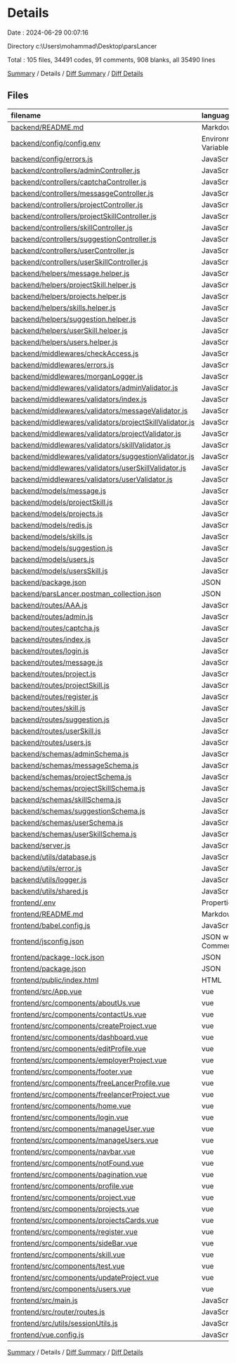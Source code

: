 # Details

Date : 2024-06-29 00:07:16

Directory c:\\Users\\mohammad\\Desktop\\parsLancer

Total : 105 files,  34491 codes, 91 comments, 908 blanks, all 35490 lines

[Summary](results.md) / Details / [Diff Summary](diff.md) / [Diff Details](diff-details.md)

## Files
| filename | language | code | comment | blank | total |
| :--- | :--- | ---: | ---: | ---: | ---: |
| [backend/README.md](/backend/README.md) | Markdown | 2 | 0 | 1 | 3 |
| [backend/config/config.env](/backend/config/config.env) | Environment Variables | 9 | 0 | 3 | 12 |
| [backend/config/errors.js](/backend/config/errors.js) | JavaScript | 1 | 0 | 0 | 1 |
| [backend/controllers/adminController.js](/backend/controllers/adminController.js) | JavaScript | 41 | 0 | 6 | 47 |
| [backend/controllers/captchaController.js](/backend/controllers/captchaController.js) | JavaScript | 31 | 0 | 9 | 40 |
| [backend/controllers/messasgeController.js](/backend/controllers/messasgeController.js) | JavaScript | 91 | 3 | 14 | 108 |
| [backend/controllers/projectController.js](/backend/controllers/projectController.js) | JavaScript | 152 | 2 | 21 | 175 |
| [backend/controllers/projectSkillController.js](/backend/controllers/projectSkillController.js) | JavaScript | 88 | 0 | 10 | 98 |
| [backend/controllers/skillController.js](/backend/controllers/skillController.js) | JavaScript | 61 | 0 | 5 | 66 |
| [backend/controllers/suggestionController.js](/backend/controllers/suggestionController.js) | JavaScript | 94 | 1 | 15 | 110 |
| [backend/controllers/userController.js](/backend/controllers/userController.js) | JavaScript | 92 | 0 | 16 | 108 |
| [backend/controllers/userSkillController.js](/backend/controllers/userSkillController.js) | JavaScript | 71 | 1 | 10 | 82 |
| [backend/helpers/message.helper.js](/backend/helpers/message.helper.js) | JavaScript | 57 | 3 | 11 | 71 |
| [backend/helpers/projectSkill.helper.js](/backend/helpers/projectSkill.helper.js) | JavaScript | 51 | 0 | 10 | 61 |
| [backend/helpers/projects.helper.js](/backend/helpers/projects.helper.js) | JavaScript | 76 | 4 | 11 | 91 |
| [backend/helpers/skills.helper.js](/backend/helpers/skills.helper.js) | JavaScript | 47 | 0 | 8 | 55 |
| [backend/helpers/suggestion.helper.js](/backend/helpers/suggestion.helper.js) | JavaScript | 62 | 0 | 9 | 71 |
| [backend/helpers/userSkill.helper.js](/backend/helpers/userSkill.helper.js) | JavaScript | 51 | 0 | 10 | 61 |
| [backend/helpers/users.helper.js](/backend/helpers/users.helper.js) | JavaScript | 138 | 5 | 12 | 155 |
| [backend/middlewares/checkAccess.js](/backend/middlewares/checkAccess.js) | JavaScript | 25 | 1 | 2 | 28 |
| [backend/middlewares/errors.js](/backend/middlewares/errors.js) | JavaScript | 29 | 0 | 3 | 32 |
| [backend/middlewares/morganLogger.js](/backend/middlewares/morganLogger.js) | JavaScript | 13 | 0 | 1 | 14 |
| [backend/middlewares/validators/adminValidator.js](/backend/middlewares/validators/adminValidator.js) | JavaScript | 25 | 0 | 6 | 31 |
| [backend/middlewares/validators/index.js](/backend/middlewares/validators/index.js) | JavaScript | 0 | 0 | 1 | 1 |
| [backend/middlewares/validators/messageValidator.js](/backend/middlewares/validators/messageValidator.js) | JavaScript | 30 | 8 | 7 | 45 |
| [backend/middlewares/validators/projectSkillValidator.js](/backend/middlewares/validators/projectSkillValidator.js) | JavaScript | 30 | 0 | 6 | 36 |
| [backend/middlewares/validators/projectValidator.js](/backend/middlewares/validators/projectValidator.js) | JavaScript | 25 | 0 | 6 | 31 |
| [backend/middlewares/validators/skillValidator.js](/backend/middlewares/validators/skillValidator.js) | JavaScript | 30 | 0 | 6 | 36 |
| [backend/middlewares/validators/suggestionValidator.js](/backend/middlewares/validators/suggestionValidator.js) | JavaScript | 37 | 0 | 6 | 43 |
| [backend/middlewares/validators/userSkillValidator.js](/backend/middlewares/validators/userSkillValidator.js) | JavaScript | 30 | 0 | 6 | 36 |
| [backend/middlewares/validators/userValidator.js](/backend/middlewares/validators/userValidator.js) | JavaScript | 29 | 0 | 6 | 35 |
| [backend/models/message.js](/backend/models/message.js) | JavaScript | 30 | 1 | 6 | 37 |
| [backend/models/projectSkill.js](/backend/models/projectSkill.js) | JavaScript | 19 | 0 | 4 | 23 |
| [backend/models/projects.js](/backend/models/projects.js) | JavaScript | 50 | 0 | 3 | 53 |
| [backend/models/redis.js](/backend/models/redis.js) | JavaScript | 27 | 1 | 8 | 36 |
| [backend/models/skills.js](/backend/models/skills.js) | JavaScript | 17 | 0 | 3 | 20 |
| [backend/models/suggestion.js](/backend/models/suggestion.js) | JavaScript | 38 | 0 | 6 | 44 |
| [backend/models/users.js](/backend/models/users.js) | JavaScript | 47 | 0 | 1 | 48 |
| [backend/models/usersSkill.js](/backend/models/usersSkill.js) | JavaScript | 19 | 0 | 4 | 23 |
| [backend/package.json](/backend/package.json) | JSON | 32 | 0 | 1 | 33 |
| [backend/parsLancer.postman_collection.json](/backend/parsLancer.postman_collection.json) | JSON | 7,451 | 0 | 0 | 7,451 |
| [backend/routes/AAA.js](/backend/routes/AAA.js) | JavaScript | 8 | 0 | 1 | 9 |
| [backend/routes/admin.js](/backend/routes/admin.js) | JavaScript | 8 | 0 | 3 | 11 |
| [backend/routes/captcha.js](/backend/routes/captcha.js) | JavaScript | 6 | 0 | 3 | 9 |
| [backend/routes/index.js](/backend/routes/index.js) | JavaScript | 13 | 0 | 1 | 14 |
| [backend/routes/login.js](/backend/routes/login.js) | JavaScript | 7 | 0 | 2 | 9 |
| [backend/routes/message.js](/backend/routes/message.js) | JavaScript | 10 | 0 | 2 | 12 |
| [backend/routes/project.js](/backend/routes/project.js) | JavaScript | 12 | 0 | 5 | 17 |
| [backend/routes/projectSkill.js](/backend/routes/projectSkill.js) | JavaScript | 10 | 0 | 4 | 14 |
| [backend/routes/register.js](/backend/routes/register.js) | JavaScript | 7 | 0 | 2 | 9 |
| [backend/routes/skill.js](/backend/routes/skill.js) | JavaScript | 10 | 0 | 1 | 11 |
| [backend/routes/suggestion.js](/backend/routes/suggestion.js) | JavaScript | 11 | 0 | 5 | 16 |
| [backend/routes/userSkill.js](/backend/routes/userSkill.js) | JavaScript | 10 | 0 | 4 | 14 |
| [backend/routes/users.js](/backend/routes/users.js) | JavaScript | 9 | 0 | 1 | 10 |
| [backend/schemas/adminSchema.js](/backend/schemas/adminSchema.js) | JavaScript | 51 | 0 | 3 | 54 |
| [backend/schemas/messageSchema.js](/backend/schemas/messageSchema.js) | JavaScript | 23 | 1 | 4 | 28 |
| [backend/schemas/projectSchema.js](/backend/schemas/projectSchema.js) | JavaScript | 24 | 0 | 4 | 28 |
| [backend/schemas/projectSkillSchema.js](/backend/schemas/projectSkillSchema.js) | JavaScript | 14 | 0 | 1 | 15 |
| [backend/schemas/skillSchema.js](/backend/schemas/skillSchema.js) | JavaScript | 14 | 0 | 1 | 15 |
| [backend/schemas/suggestionSchema.js](/backend/schemas/suggestionSchema.js) | JavaScript | 31 | 0 | 3 | 34 |
| [backend/schemas/userSchema.js](/backend/schemas/userSchema.js) | JavaScript | 86 | 0 | 5 | 91 |
| [backend/schemas/userSkillSchema.js](/backend/schemas/userSkillSchema.js) | JavaScript | 14 | 0 | 1 | 15 |
| [backend/server.js](/backend/server.js) | JavaScript | 42 | 1 | 9 | 52 |
| [backend/utils/database.js](/backend/utils/database.js) | JavaScript | 18 | 0 | 8 | 26 |
| [backend/utils/error.js](/backend/utils/error.js) | JavaScript | 6 | 0 | 2 | 8 |
| [backend/utils/logger.js](/backend/utils/logger.js) | JavaScript | 43 | 0 | 3 | 46 |
| [backend/utils/shared.js](/backend/utils/shared.js) | JavaScript | 3 | 0 | 0 | 3 |
| [frontend/.env](/frontend/.env) | Properties | 2 | 1 | 3 | 6 |
| [frontend/README.md](/frontend/README.md) | Markdown | 19 | 0 | 6 | 25 |
| [frontend/babel.config.js](/frontend/babel.config.js) | JavaScript | 5 | 0 | 1 | 6 |
| [frontend/jsconfig.json](/frontend/jsconfig.json) | JSON with Comments | 19 | 0 | 1 | 20 |
| [frontend/package-lock.json](/frontend/package-lock.json) | JSON | 20,637 | 0 | 1 | 20,638 |
| [frontend/package.json](/frontend/package.json) | JSON | 47 | 0 | 1 | 48 |
| [frontend/public/index.html](/frontend/public/index.html) | HTML | 16 | 1 | 1 | 18 |
| [frontend/src/App.vue](/frontend/src/App.vue) | vue | 19 | 0 | 3 | 22 |
| [frontend/src/components/aboutUs.vue](/frontend/src/components/aboutUs.vue) | vue | 49 | 0 | 4 | 53 |
| [frontend/src/components/contactUs.vue](/frontend/src/components/contactUs.vue) | vue | 72 | 0 | 4 | 76 |
| [frontend/src/components/createProject.vue](/frontend/src/components/createProject.vue) | vue | 185 | 0 | 25 | 210 |
| [frontend/src/components/dashboard.vue](/frontend/src/components/dashboard.vue) | vue | 45 | 3 | 8 | 56 |
| [frontend/src/components/editProfile.vue](/frontend/src/components/editProfile.vue) | vue | 299 | 5 | 34 | 338 |
| [frontend/src/components/employerProject.vue](/frontend/src/components/employerProject.vue) | vue | 43 | 0 | 5 | 48 |
| [frontend/src/components/footer.vue](/frontend/src/components/footer.vue) | vue | 87 | 0 | 14 | 101 |
| [frontend/src/components/freeLancerProfile.vue](/frontend/src/components/freeLancerProfile.vue) | vue | 176 | 1 | 30 | 207 |
| [frontend/src/components/freelancerProject.vue](/frontend/src/components/freelancerProject.vue) | vue | 43 | 0 | 5 | 48 |
| [frontend/src/components/home.vue](/frontend/src/components/home.vue) | vue | 173 | 7 | 12 | 192 |
| [frontend/src/components/login.vue](/frontend/src/components/login.vue) | vue | 128 | 0 | 18 | 146 |
| [frontend/src/components/manageUser.vue](/frontend/src/components/manageUser.vue) | vue | 314 | 8 | 34 | 356 |
| [frontend/src/components/manageUsers.vue](/frontend/src/components/manageUsers.vue) | vue | 184 | 3 | 26 | 213 |
| [frontend/src/components/navbar.vue](/frontend/src/components/navbar.vue) | vue | 105 | 6 | 17 | 128 |
| [frontend/src/components/notFound.vue](/frontend/src/components/notFound.vue) | vue | 48 | 0 | 8 | 56 |
| [frontend/src/components/pagination.vue](/frontend/src/components/pagination.vue) | vue | 43 | 1 | 5 | 49 |
| [frontend/src/components/profile.vue](/frontend/src/components/profile.vue) | vue | 183 | 2 | 27 | 212 |
| [frontend/src/components/project.vue](/frontend/src/components/project.vue) | vue | 488 | 7 | 60 | 555 |
| [frontend/src/components/projects.vue](/frontend/src/components/projects.vue) | vue | 192 | 2 | 34 | 228 |
| [frontend/src/components/projectsCards.vue](/frontend/src/components/projectsCards.vue) | vue | 171 | 3 | 26 | 200 |
| [frontend/src/components/register.vue](/frontend/src/components/register.vue) | vue | 147 | 0 | 20 | 167 |
| [frontend/src/components/sideBar.vue](/frontend/src/components/sideBar.vue) | vue | 119 | 1 | 15 | 135 |
| [frontend/src/components/skill.vue](/frontend/src/components/skill.vue) | vue | 138 | 2 | 30 | 170 |
| [frontend/src/components/test.vue](/frontend/src/components/test.vue) | vue | 58 | 0 | 4 | 62 |
| [frontend/src/components/updateProject.vue](/frontend/src/components/updateProject.vue) | vue | 270 | 0 | 40 | 310 |
| [frontend/src/components/users.vue](/frontend/src/components/users.vue) | vue | 135 | 1 | 15 | 151 |
| [frontend/src/main.js](/frontend/src/main.js) | JavaScript | 19 | 2 | 9 | 30 |
| [frontend/src/router/routes.js](/frontend/src/router/routes.js) | JavaScript | 44 | 0 | 4 | 48 |
| [frontend/src/utils/sessionUtils.js](/frontend/src/utils/sessionUtils.js) | JavaScript | 27 | 3 | 6 | 36 |
| [frontend/vue.config.js](/frontend/vue.config.js) | JavaScript | 4 | 0 | 1 | 5 |

[Summary](results.md) / Details / [Diff Summary](diff.md) / [Diff Details](diff-details.md)